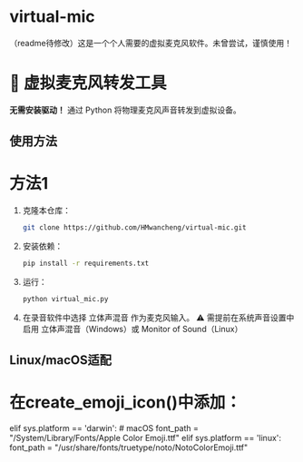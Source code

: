 # virtual-mic
（readme待修改）这是一个个人需要的虚拟麦克风软件。未曾尝试，谨慎使用！
# 🎤 虚拟麦克风转发工具

**无需安装驱动！** 通过 Python 将物理麦克风声音转发到虚拟设备。

## 使用方法
# 方法1
1. 克隆本仓库：
   ```bash
   git clone https://github.com/HMwancheng/virtual-mic.git
2. 安装依赖：
   ```bash
   pip install -r requirements.txt
3. 运行：
   ```bash
   python virtual_mic.py
4. 在录音软件中选择 立体声混音 作为麦克风输入。
⚠️ 需提前在系统声音设置中启用 立体声混音（Windows）或 Monitor of Sound（Linux）

## Linux/macOS适配
# 在create_emoji_icon()中添加：
elif sys.platform == 'darwin':  # macOS
    font_path = "/System/Library/Fonts/Apple Color Emoji.ttf"
elif sys.platform == 'linux':
    font_path = "/usr/share/fonts/truetype/noto/NotoColorEmoji.ttf"
